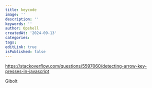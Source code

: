 ```yaml
---
title: keycode
image: ''
description: ''
keywords: ''
author: Opshell
createdAt: '2024-09-13'
categories:
tags:
editLink: true
isPublished: false
---
```

https://stackoverflow.com/questions/5597060/detecting-arrow-key-presses-in-javascript

Gibolt

